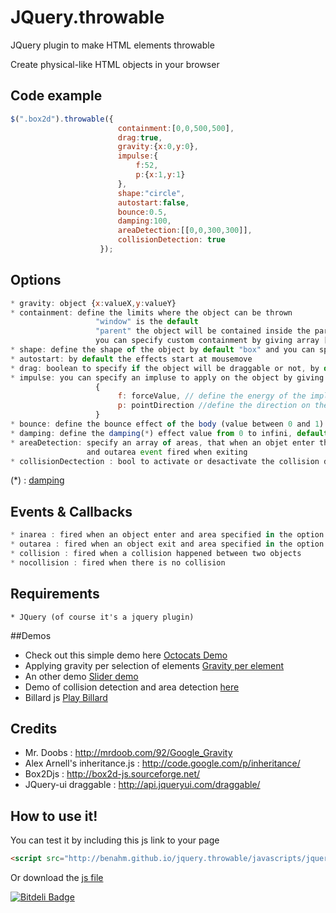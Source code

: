 JQuery.throwable
================

JQuery plugin to make HTML elements throwable <br>

Create physical-like HTML objects in your browser
## Code example
```javascript
$(".box2d").throwable({
                        containment:[0,0,500,500],
                        drag:true,
                        gravity:{x:0,y:0},
                        impulse:{
                            f:52,
                            p:{x:1,y:1}
                        },
                        shape:"circle",
                        autostart:false,
                        bounce:0.5,
                        damping:100,
                        areaDetection:[[0,0,300,300]],
                        collisionDetection: true
                    });
```
## Options 
```javascript
* gravity: object {x:valueX,y:valueY} 
* containment: define the limits where the object can be thrown 
                   "window" is the default
                   "parent" the object will be contained inside the parent
                   you can specify custom containment by giving array [x1,y1,x2,y2]
* shape: define the shape of the object by default "box" and you can specify "circle"
* autostart: by default the effects start at mousemove 
* drag: boolean to specify if the object will be draggable or not, by default it is true
* impulse: you can specify an impluse to apply on the object by giving an object 
                   {
                        f: forceValue, // define the energy of the impluse (number)
                        p: pointDirection //define the direction on the impluse object like the gravity option
                   }
* bounce: define the bounce effect of the body (value between 0 and 1) default 0, no bounce
* damping: define the damping(*) effect value from 0 to infini, default 0 
* areaDetection: specify an array of areas, that when an objet enter those areas the event inarea is fired 
                 and outarea event fired when exiting
* collisionDectection : bool to activate or desactivate the collision detection 
```
(*) : [damping](http://en.wikipedia.org/wiki/Damping)

## Events & Callbacks
```javascript
* inarea : fired when an object enter and area specified in the option areaDetection
* outarea : fired when an object exit and area specified in the option areaDetection
* collision : fired when a collision happened between two objects 
* nocollision : fired when there is no collision 
```
## Requirements
    * JQuery (of course it's a jquery plugin)


##Demos
* Check out this simple demo here [Octocats Demo](http://benahm.github.com/jquery.throwable/octocats.html)<br>
* Applying gravity per selection of elements [Gravity per element](http://benahm.github.com/jquery.throwable/gravityperelement.html)
* An other demo [Slider demo](http://benahm.github.com/jquery.throwable/slider.html)<br>
* Demo of collision detection and area detection [here](http://benahm.github.com/jquery.throwable/demoevents.html)
* Billard js [Play Billard](http://benahm.github.io/jquery.throwable/billardjs.html)

## Credits
* Mr. Doobs : http://mrdoob.com/92/Google_Gravity
* Alex Arnell's inheritance.js : http://code.google.com/p/inheritance/
* Box2Djs : http://box2d-js.sourceforge.net/
* JQuery-ui draggable : http://api.jqueryui.com/draggable/

## How to use it!
You can test it by including this js link to your page
```html
<script src="http://benahm.github.io/jquery.throwable/javascripts/jquery.throwable.js" type="text/javascript"></script> 
```
Or download the <a href="http://benahm.github.io/jquery.throwable/javascripts/jquery.throwable.js">js file</a>


[![Bitdeli Badge](https://d2weczhvl823v0.cloudfront.net/benahm/jquery.throwable/trend.png)](https://bitdeli.com/free "Bitdeli Badge")

